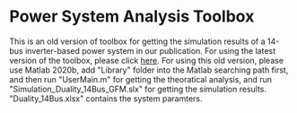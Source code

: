 # Power System Analysis Toolbox

This is an old version of toolbox for getting the simulation results of a 14-bus inverter-based power system in our publication. For using the latest version of the toolbox, please click [here](https://github.com/Future-Power-Networks/Simplus-Grid-Tool). For using this old version, please use Matlab 2020b, add "Library" folder into the Matlab searching path first, and then run "UserMain.m" for getting the theoratical analysis, and run "Simulation_Duality_14Bus_GFM.slx" for getting the simulation results. "Duality_14Bus.xlsx" contains the system paramters.